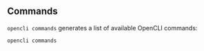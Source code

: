 ## Commands 
`opencli commands` generates a list of available OpenCLI commands:

```
opencli commands
```
